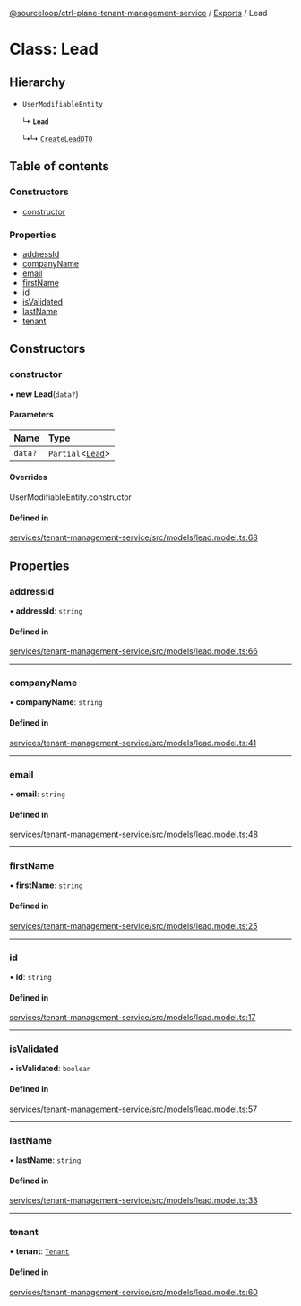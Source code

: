 [@sourceloop/ctrl-plane-tenant-management-service](../README.md) / [Exports](../modules.md) / Lead

# Class: Lead

## Hierarchy

- `UserModifiableEntity`

  ↳ **`Lead`**

  ↳↳ [`CreateLeadDTO`](CreateLeadDTO.md)

## Table of contents

### Constructors

- [constructor](Lead.md#constructor)

### Properties

- [addressId](Lead.md#addressid)
- [companyName](Lead.md#companyname)
- [email](Lead.md#email)
- [firstName](Lead.md#firstname)
- [id](Lead.md#id)
- [isValidated](Lead.md#isvalidated)
- [lastName](Lead.md#lastname)
- [tenant](Lead.md#tenant)

## Constructors

### constructor

• **new Lead**(`data?`)

#### Parameters

| Name | Type |
| :------ | :------ |
| `data?` | `Partial`<[`Lead`](Lead.md)\> |

#### Overrides

UserModifiableEntity.constructor

#### Defined in

[services/tenant-management-service/src/models/lead.model.ts:68](https://github.com/sourcefuse/arc-saas/blob/c6084d0/services/tenant-management-service/src/models/lead.model.ts#L68)

## Properties

### addressId

• **addressId**: `string`

#### Defined in

[services/tenant-management-service/src/models/lead.model.ts:66](https://github.com/sourcefuse/arc-saas/blob/c6084d0/services/tenant-management-service/src/models/lead.model.ts#L66)

___

### companyName

• **companyName**: `string`

#### Defined in

[services/tenant-management-service/src/models/lead.model.ts:41](https://github.com/sourcefuse/arc-saas/blob/c6084d0/services/tenant-management-service/src/models/lead.model.ts#L41)

___

### email

• **email**: `string`

#### Defined in

[services/tenant-management-service/src/models/lead.model.ts:48](https://github.com/sourcefuse/arc-saas/blob/c6084d0/services/tenant-management-service/src/models/lead.model.ts#L48)

___

### firstName

• **firstName**: `string`

#### Defined in

[services/tenant-management-service/src/models/lead.model.ts:25](https://github.com/sourcefuse/arc-saas/blob/c6084d0/services/tenant-management-service/src/models/lead.model.ts#L25)

___

### id

• **id**: `string`

#### Defined in

[services/tenant-management-service/src/models/lead.model.ts:17](https://github.com/sourcefuse/arc-saas/blob/c6084d0/services/tenant-management-service/src/models/lead.model.ts#L17)

___

### isValidated

• **isValidated**: `boolean`

#### Defined in

[services/tenant-management-service/src/models/lead.model.ts:57](https://github.com/sourcefuse/arc-saas/blob/c6084d0/services/tenant-management-service/src/models/lead.model.ts#L57)

___

### lastName

• **lastName**: `string`

#### Defined in

[services/tenant-management-service/src/models/lead.model.ts:33](https://github.com/sourcefuse/arc-saas/blob/c6084d0/services/tenant-management-service/src/models/lead.model.ts#L33)

___

### tenant

• **tenant**: [`Tenant`](Tenant.md)

#### Defined in

[services/tenant-management-service/src/models/lead.model.ts:60](https://github.com/sourcefuse/arc-saas/blob/c6084d0/services/tenant-management-service/src/models/lead.model.ts#L60)
